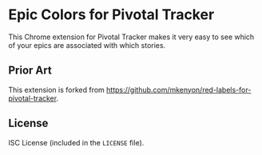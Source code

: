 # Epic Colors for Pivotal Tracker

This Chrome extension for Pivotal Tracker makes it very easy to see which of
your epics are associated with which stories.

## Prior Art

This extension is forked from https://github.com/mkenyon/red-labels-for-pivotal-tracker.

## License

ISC License (included in the `LICENSE` file).
